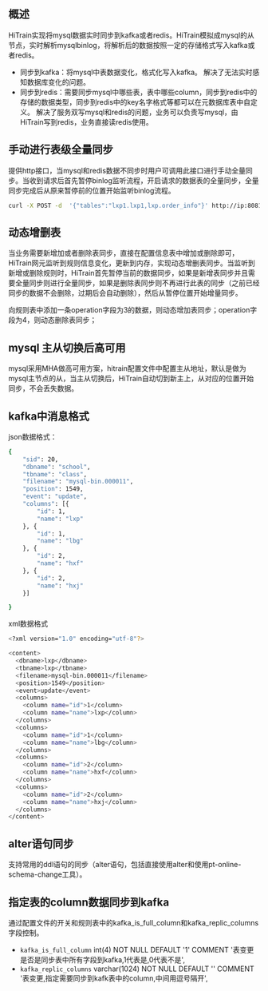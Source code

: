 ## 概述
HiTrain实现将mysql数据实时同步到kafka或者redis。HiTrain模拟成mysql的从节点，实时解析mysqlbinlog，将解析后的数据按照一定的存储格式写入kafka或者redis。
* 同步到kafka：将mysql中表数据变化，格式化写入kafka。
  解决了无法实时感知数据库变化的问题。
* 同步到redis：需要同步mysql中哪些表，表中哪些column，同步到redis中的存储的数据类型，同步到redis中的key名字格式等都可以在元数据库表中自定义。
  解决了服务双写mysql和redis的问题，业务可以负责写mysql，由HiTrain写到redis，业务直接读redis使用。

## 手动进行表级全量同步
提供http接口，当mysql和redis数据不同步时用户可调用此接口进行手动全量同步。当收到请求后首先暂停binlog监听流程，开启请求的数据表的全量同步，全量同步完成后从原来暂停前的位置开始监听binlog流程。
```bash
curl -X POST -d  '{"tables":"lxp1.lxp1,lxp.order_info"}' http://ip:8081/fusion/datasync
```

## 动态增删表
当业务需要新增加或者删除表同步，直接在配置信息表中增加或删除即可，HiTrain网元监听到规则信息变化，更新到内存，实现动态增删表同步。当监听到新增或删除规则时，HiTrain首先暂停当前的数据同步，如果是新增表同步并且需要全量同步则进行全量同步，如果是删除表同步则不再进行此表的同步（之前已经同步的数据不会删除，过期后会自动删除），然后从暂停位置开始增量同步。

向规则表中添加一条operation字段为3的数据，则动态增加表同步；operation字段为4，则动态删除表同步；

## mysql 主从切换后高可用
mysql采用MHA做高可用方案，hitrain配置文件中配置主从地址，默认是做为mysql主节点的从，当主从切换后，HiTrain自动切到新主上，从对应的位置开始同步，不会丢失数据。

## kafka中消息格式
json数据格式：
```bash
{
	"sid": 20,
	"dbname": "school",
	"tbname": "class",
	"filename": "mysql-bin.000011",
	"position": 1549,
	"event": "update",
	"columns": [{
		"id": 1,
		"name": "lxp"
	}, {
		"id": 1,
		"name": "lbg"
	}, {
		"id": 2,
		"name": "hxf"
	}, {
		"id": 2,
		"name": "hxj"
	}]

}
```

xml数据格式
```bash
<?xml version="1.0" encoding="utf-8"?>

<content> 
  <dbname>lxp</dbname>  
  <tbname>lxp</tbname>  
  <filename>mysql-bin.000011</filename>  
  <position>1549</position>  
  <event>update</event>  
  <columns> 
    <column name="id">1</column>  
    <column name="name">lxp</column> 
  </columns>  
  <columns> 
    <column name="id">1</column>  
    <column name="name">lbg</column> 
  </columns>  
  <columns> 
    <column name="id">2</column>  
    <column name="name">hxf</column> 
  </columns>  
  <columns> 
    <column name="id">2</column>  
    <column name="name">hxj</column> 
  </columns> 
</content>
```

## alter语句同步
支持常用的ddl语句的同步（alter语句，包括直接使用alter和使用pt-online-schema-change工具）。

## 指定表的column数据同步到kafka
通过配置文件的开关和规则表中的kafka_is_full_column和kafka_replic_columns字段控制。

* `kafka_is_full_column` int(4) NOT NULL DEFAULT '1' COMMENT '表变更是否是同步表中所有字段到kafka,1代表是,0代表不是',
* `kafka_replic_columns` varchar(1024) NOT NULL DEFAULT '' COMMENT '表变更,指定需要同步到kafk表中的column,中间用逗号隔开',


